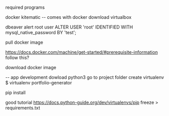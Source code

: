 required programs

docker
kitematic --  comes with docker
download virtualbox

dbeaver
alert root user 
ALTER USER 'root' IDENTIFIED WITH mysql_native_password BY 'test';

pull docker image

https://docs.docker.com/machine/get-started/#prerequisite-information
follow this?


download docker image


-- app development
dowload python3
go to project folder
create virtualenv
$ virtualenv portfolio-generator 

pip install



good tutorial 
https://docs.python-guide.org/dev/virtualenvs/pip freeze > requirements.txt